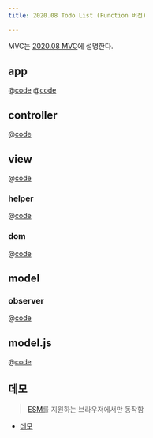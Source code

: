 ```yaml
---
title: 2020.08 Todo List (Function 버전) 

---
```


MVC는 [2020.08 MVC](/fe-dev/pet-project/mvc/2020-08-mvc/)에 설명한다.

## app
@[code](@/docs/fe-dev/pet-project/mvc/2020-08-mvc/basic-todo-function/index.html)
@[code](@/docs/fe-dev/pet-project/mvc/2020-08-mvc/basic-todo-function/app.js)

## controller
@[code](@/docs/fe-dev/pet-project/mvc/2020-08-mvc/basic-todo-function/src/controller.js)

## view
@[code](@/docs/fe-dev/pet-project/mvc/2020-08-mvc/basic-todo-function/src/view.js)

### helper
@[code](@/docs/fe-dev/pet-project/mvc/2020-08-mvc/basic-todo-function/utils/helper.js)

### dom
@[code](@/docs/fe-dev/pet-project/mvc/2020-08-mvc/basic-todo-function/utils/dom.js)

## model
### observer
@[code](@/docs/fe-dev/pet-project/mvc/2020-08-mvc/basic-todo-function/utils/observer.js)

## model.js
@[code](@/docs/fe-dev/pet-project/mvc/2020-08-mvc/basic-todo-function/src/model.js)
 
## 데모
> [ESM](https://developer.mozilla.org/ko/docs/Web/JavaScript/Guide/Modules)를 지원하는 브라우저에서만 동작함

- [데모](https://the-next-web-research-lab.github.io/fe-dev/pet-project/mvc/2020-08-mvc/basic-todo-function/index.html)
